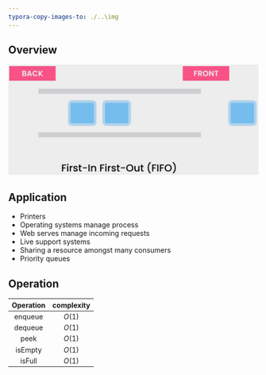 ```yaml
---
typora-copy-images-to: ./..\img
---
```


## Overview

![image-20230327214207958](../img/image-20230327214207958.png)



## Application

- Printers
- Operating systems manage process
- Web serves manage incoming requests
- Live support systems
- Sharing a resource amongst many consumers
- Priority queues



## Operation

| Operation | complexity |
| :-------: | :--------: |
|  enqueue  |   $O(1)$   |
|  dequeue  |   $O(1)$   |
|   peek    |   $O(1)$   |
|  isEmpty  |   $O(1)$   |
|  isFull   |   $O(1)$   |

